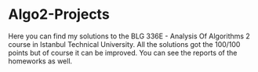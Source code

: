 # Algo2-Projects
Here you can find my solutions to the BLG 336E - Analysis Of Algorithms 2 course in Istanbul Technical University.
All the solutions got the 100/100 points but of course it can be improved. You can see the reports of the homeworks as well.
